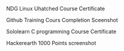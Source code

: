 NDG Linux Uhatched Course Certificate

Github Training Cours Completion Sceenshot

Sololearn C programming Course Certificate

Hackerearth 1000 Points screenshot
